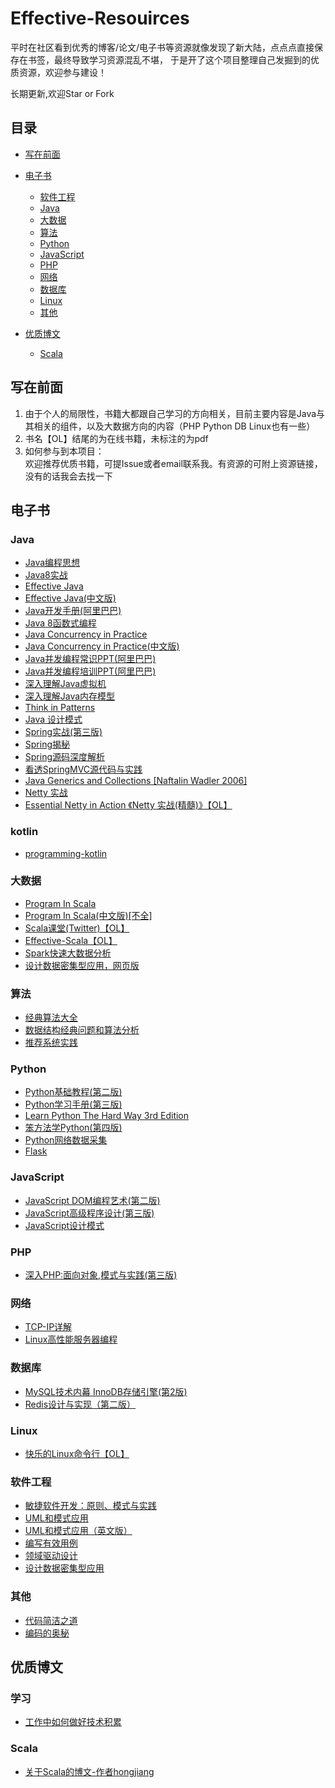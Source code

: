 # Effective-Resouirces

平时在社区看到优秀的博客/论文/电子书等资源就像发现了新大陆，点点点直接保存在书签，最终导致学习资源混乱不堪，
于是开了这个项目整理自己发掘到的优质资源，欢迎参与建设！

长期更新,欢迎Star or Fork

## 目录

- [写在前面](#写在前面)

- [电子书](#电子书)
    + [软件工程](#软件工程)
    + [Java](#java)
    + [大数据](#大数据)
    + [算法](#算法)
    + [Python](#python)
    + [JavaScript](#javascript)
    + [PHP](#php)
    + [网络](#网络)
    + [数据库](#数据库)
    + [Linux](#linux)
    + [其他](#其他)
    
- [优质博文](#优质博文)
    + [Scala](#scala)
  


## 写在前面

1. 由于个人的局限性，书籍大都跟自己学习的方向相关，目前主要内容是Java与其相关的组件，以及大数据方向的内容（PHP Python DB Linux也有一些）
2. 书名【OL】结尾的为在线书籍，未标注的为pdf
3. 如何参与到本项目：<br>
  欢迎推荐优质书籍，可提Issue或者email联系我。有资源的可附上资源链接，没有的话我会去找一下

## 电子书

### Java

+ [Java编程思想](Java/Java编程思想.pdf)
+ [Java8实战](Java/Java%208实战.pdf)
+ [Effective Java](Java/Effective_Java_2nd_Edition.pdf)
+ [Effective Java(中文版)](Java/《Effective%20Java中文版%20第2版》.(Joshua%20Bloch).%5BPDF%5D%26ckook.pdf)
+ [Java开发手册(阿里巴巴)](Java/阿里巴巴+Java+开发手册.pdf)
+ [Java 8函数式编程](Java/Java%208函数式编程.pdf)
+ [Java Concurrency in Practice](Java/Java%20Concurrency%20in%20Practice.pdf)
+ [Java Concurrency in Practice(中文版)](Java/Java%20并发编程实战.pdf)
+ [Java并发编程常识PPT(阿里巴巴)](Java/(alibaba)%20_java_并发编程常识-梁飞.pptx)
+ [Java并发编程培训PPT(阿里巴巴)](Java/(alibaba)_Java_并发编程培训.ppt)
+ [深入理解Java虚拟机](Java/深入理解Java虚拟机：JVM高级特性与最佳实践.pdf)
+ [深入理解Java内存模型](Java/think_deep_in_java_mem_model.pdf)
+ [Think in Patterns](Java/TIPatterns.pdf)
+ [Java 设计模式](Java/设计模式(中文版).pdf)
+ [Spring实战(第三版)](Java/Spring实战%20第3版.pdf)
+ [Spring揭秘](Java/spring揭秘.pdf)
+ [Spring源码深度解析](Java/Spring源码深度解析.pdf)
+ [看透SpringMVC源代码与实践](Java/看透springMvc源代码分析与实践.pdf) 
+ [Java Generics and Collections [Naftalin Wadler 2006]](Java/[Naftalin_Wadler_2006]_Java_Generics_and_Collections.pdf)
+ [Netty 实战](Java/Netty_In_Action中文版/)
+ [Essential Netty in Action 《Netty 实战(精髓)》【OL】](https://waylau.com/essential-netty-in-action/)


### kotlin

+ [programming-kotlin](kotlin/programming-kotlin_b10_0.pdf)

### 大数据

+ [Program In Scala](bigdata/Programming_in_Scala.pdf)
+ [Program In Scala(中文版)[不全]](bigdata/Scala编程(中文版).pdf)
+ [Scala课堂(Twitter)【OL】](http://twitter.github.io/scala_school/zh_cn)
+ [Effective-Scala【OL】](http://twitter.github.io/effectivescala/index-cn.html)
+ [Spark快速大数据分析](bigdata/Spark快速大数据分析.pdf)
+ [设计数据密集型应用，网页版](https://vonng.gitbooks.io/ddia-cn/content/)

### 算法

+ [经典算法大全](数据与算法/经典算法大全.pdf)
+ [数据结构经典问题和算法分析](数据与算法/数据结构经典问题和算法分析.pdf)
+ [推荐系统实践](数据与算法/推荐系统实践.pdf)

### Python

+ [Python基础教程(第二版)](Python/Python基础教程2.pdf)
+ [Python学习手册(第三版)](Python/Python学习手册（第三版）.pdf)
+ [Learn Python The Hard Way 3rd Edition](Python/Learn%20Python%20The%20Hard%20Way%203rd%20Edition.pdf)
+ [笨方法学Python(第四版)](Python/笨办法学%20Python(第四版).pdf)
+ [Python网络数据采集](Python/Python网络数据采集.pdf)
+ [Flask](Python/Flask.pdf)


### JavaScript

+ [JavaScript DOM编程艺术(第二版)](JavaScript/JavaScript_DOM编程艺术第二版(中文).pdf)
+ [JavaScript高级程序设计(第三版)](JavaScript/JavaScript高级程序设计.pdf)
+ [JavaScript设计模式](JavaScript/JavaScript设计模式%20.pdf)


### PHP

+ [深入PHP:面向对象,模式与实践(第三版)](PHP/深入PHP：面向对象、模式与实践（第三版）高清PDF和完整源码下载/深入PHP++面向对象、模式与实践_第三版.pdf)


### 网络

+ [TCP-IP详解](网络/TCP-IP详解_卷一、二、三.pdf)
+ [Linux高性能服务器编程](网络/Linux高性能服务器编程.pdf)

### 数据库

+ [MySQL技术内幕 InnoDB存储引擎(第2版)](数据库/MySQL技术内幕(InnoDB存储引擎)第2版.pdf)
+ [Redis设计与实现（第二版）](数据库/redis设计与实现第二版.pdf)

### Linux

+ [快乐的Linux命令行【OL】](http://billie66.github.io/TLCL/index.html)

### 软件工程

+ [敏捷软件开发：原则、模式与实践](软件工程/敏捷软件开发：原则、模式与实践.pdf)
+ [UML和模式应用](软件工程/Applying_UML_and_Patterns（UML和模式应用）.pdf)
+  [UML和模式应用（英文版）](软件工程/UML和模式应用（第3版）英文版.chm)
+ [编写有效用例](软件工程/编写有效用例.pdf)
+ [领域驱动设计](软件工程/领域驱动设计_软件核心复杂性应对之道.epub)
+ [设计数据密集型应用](软件工程/设计数据密集型应用.pdf)

### 其他

+ [代码简洁之道](clean_code.pdf)
+ [编码的奥秘](编码的奥秘.pdf)


## 优质博文

### 学习

+ [工作中如何做好技术积累](https://tech.meituan.com/study_vs_work.html)

### Scala

+ [关于Scala的博文-作者hongjiang](http://hongjiang.info/scala/)
